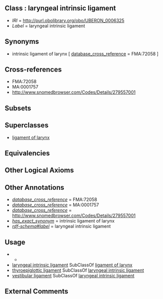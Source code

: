
## Class : laryngeal intrinsic ligament

 * *IRI* = http://purl.obolibrary.org/obo/UBERON_0006325
 * *Label* = laryngeal intrinsic ligament

## Synonyms

 * intrinsic ligament of larynx [ [database_cross_reference](../../ef/oboInOwl#hasDbXref.md) = FMA:72058 ]

## Cross-references

 * FMA:72058
 * MA:0001757
 * http://www.snomedbrowser.com/Codes/Details/279557001

## Subsets


## Superclasses

 * [ligament of larynx](../../UBERON/43/UBERON_0001743.md)

## Equivalencies


## Other Logical Axioms


## Other Annotations

 * *[database_cross_reference](../../ef/oboInOwl#hasDbXref.md)* = FMA:72058
 * *[database_cross_reference](../../ef/oboInOwl#hasDbXref.md)* = MA:0001757
 * *[database_cross_reference](../../ef/oboInOwl#hasDbXref.md)* = http://www.snomedbrowser.com/Codes/Details/279557001
 * *[has_exact_synonym](../../ym/oboInOwl#hasExactSynonym.md)* = intrinsic ligament of larynx
 * *[rdf-schema#label](../../el/rdf-schema#label.md)* = laryngeal intrinsic ligament

## Usage

 * -
 * [laryngeal intrinsic ligament](../../UBERON/25/UBERON_0006325.md) SubClassOf [ligament of larynx](../../UBERON/43/UBERON_0001743.md)
 * [thyroepiglottic ligament](../../UBERON/68/UBERON_0013168.md) SubClassOf [laryngeal intrinsic ligament](../../UBERON/25/UBERON_0006325.md)
 * [vestibular ligament](../../UBERON/69/UBERON_0013169.md) SubClassOf [laryngeal intrinsic ligament](../../UBERON/25/UBERON_0006325.md)

## External Comments

